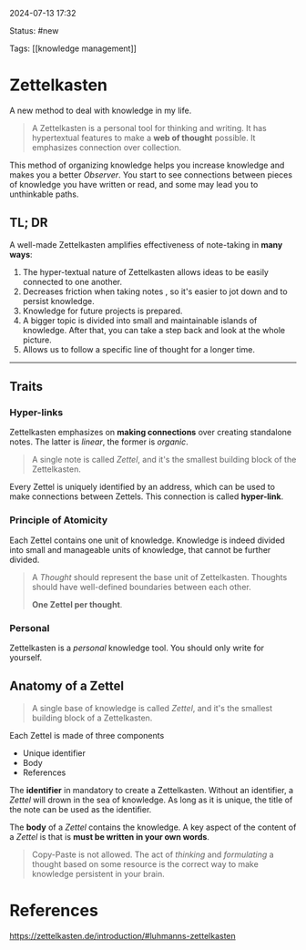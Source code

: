 2024-07-13 17:32

Status:  #new

Tags: [[knowledge management]]

# Zettelkasten

A new method to deal with knowledge in my life. 

> A Zettelkasten is a personal tool for thinking and writing. It has hypertextual features to make a **web of thought** possible. It emphasizes connection over collection. 

This method of organizing knowledge helps you increase knowledge and makes you a better *Observer*. You start to see connections between pieces of knowledge you have written or read, and some may lead you to unthinkable paths.
## TL; DR
A well-made Zettelkasten amplifies effectiveness of note-taking in **many ways**:
 1. The hyper-textual nature of Zettelkasten allows ideas to be easily connected to one another.
 2. Decreases friction when taking notes , so it's easier to jot down and to persist knowledge.
 3. Knowledge for future projects is prepared. 
 4. A bigger topic is divided into small and maintainable islands of knowledge. After that, you can take a step back and look at the whole picture.
 5. Allows us to follow a specific line of thought for a longer time.

---
## Traits

### Hyper-links

Zettelkasten emphasizes on **making connections** over creating standalone notes. The latter is *linear*, the former is *organic*.

>A single note is called *Zettel*, and it's the smallest building block of the Zettelkasten.

Every Zettel is uniquely identified by an address, which can be used to make connections between Zettels. This connection is called **hyper-link**. 

### Principle of Atomicity

Each Zettel contains one unit of knowledge. Knowledge is indeed divided into small and manageable units of knowledge, that cannot be further divided.

>A *Thought* should represent the base unit of Zettelkasten. Thoughts should have well-defined boundaries between each other. 
>
>**One Zettel per thought**.
### Personal

Zettelkasten is a *personal* knowledge tool. You should only write for yourself.

## Anatomy of a Zettel

>A single base of knowledge is called *Zettel*, and it's the smallest building block of a Zettelkasten.

Each Zettel is made of three components
- Unique identifier
- Body
- References

The **identifier** in mandatory to create a Zettelkasten. Without an identifier, a *Zettel* will drown in the sea of knowledge. As long as it is unique, the title of the note can be used as the identifier.

The **body** of a *Zettel* contains the knowledge. A key aspect of the content of a *Zettel* is that is **must  be written in your own words**. 

>Copy-Paste is not allowed.
>The act of *thinking* and *formulating* a thought based on some resource is the correct way to make knowledge persistent in your brain.
>


# References

https://zettelkasten.de/introduction/#luhmanns-zettelkasten
